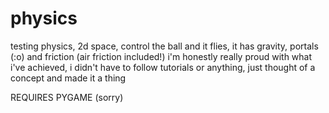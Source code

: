 # physics
testing physics, 2d space, control the ball and it flies, it has gravity, portals (:o) and friction (air friction included!)
i'm honestly really proud with what i've achieved, i didn't have to follow tutorials or anything, just thought of a concept and made it a thing

REQUIRES PYGAME (sorry)
